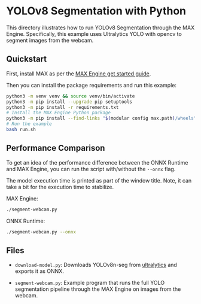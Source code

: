 # YOLOv8 Segmentation with Python

This directory illustrates how to run YOLOv8 Segmentation through the MAX Engine.
Specifically, this example uses Ultralytics YOLO with opencv to segment images
from the webcam.

## Quickstart

First, install MAX as per the [MAX Engine get started
guide](https://docs.modular.com/engine/get-started/).

Then you can install the package requirements and run this example:

```bash
python3 -m venv venv && source venv/bin/activate
python3 -m pip install --upgrade pip setuptools
python3 -m pip install -r requirements.txt
# Install the MAX Engine Python package
python3 -m pip install --find-links "$(modular config max.path)/wheels" max-engine
# Run the example
bash run.sh
```

## Performance Comparison

To get an idea of the performance difference between the ONNX Runtime and MAX Engine,
you can run the script with/without the `--onnx` flag.

The model execution time is printed as part of the window title.
Note, it can take a bit for the execution time to stabilize.

MAX Engine:

```sh
./segment-webcam.py
```

ONNX Runtime:

```sh
./segment-webcam.py --onnx
```

## Files

- `download-model.py`: Downloads YOLOv8n-seg from
[ultralytics](https://github.com/ultralytics/ultralytics)
and exports it as ONNX.

- `segment-webcam.py`: Example program that runs the full YOLO segmentation pipeline
through the MAX Engine on images from the webcam.
